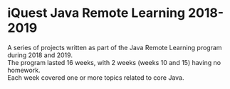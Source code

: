 # iQuest Java Remote Learning 2018-2019

A series of projects written as part of the Java Remote Learning program during 2018 and 2019.  
The program lasted 16 weeks, with 2 weeks (weeks 10 and 15) having no homework.  
Each week covered one or more topics related to core Java.

